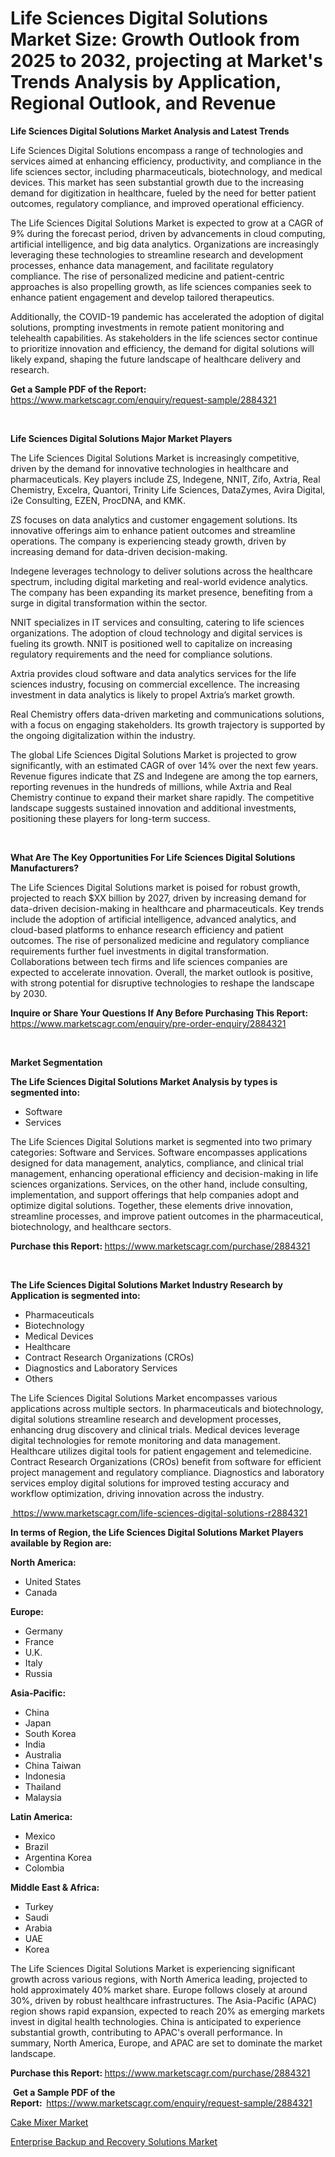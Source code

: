 <p><h1>Life Sciences Digital Solutions Market Size: Growth Outlook from 2025 to 2032, projecting at Market's Trends Analysis by Application, Regional Outlook, and Revenue</h1></p><p><strong>Life Sciences Digital Solutions Market Analysis and Latest Trends</strong></p>
<p><p>Life Sciences Digital Solutions encompass a range of technologies and services aimed at enhancing efficiency, productivity, and compliance in the life sciences sector, including pharmaceuticals, biotechnology, and medical devices. This market has seen substantial growth due to the increasing demand for digitization in healthcare, fueled by the need for better patient outcomes, regulatory compliance, and improved operational efficiency.</p><p>The Life Sciences Digital Solutions Market is expected to grow at a CAGR of 9% during the forecast period, driven by advancements in cloud computing, artificial intelligence, and big data analytics. Organizations are increasingly leveraging these technologies to streamline research and development processes, enhance data management, and facilitate regulatory compliance. The rise of personalized medicine and patient-centric approaches is also propelling growth, as life sciences companies seek to enhance patient engagement and develop tailored therapeutics.</p><p>Additionally, the COVID-19 pandemic has accelerated the adoption of digital solutions, prompting investments in remote patient monitoring and telehealth capabilities. As stakeholders in the life sciences sector continue to prioritize innovation and efficiency, the demand for digital solutions will likely expand, shaping the future landscape of healthcare delivery and research.</p></p>
<p><strong>Get a Sample PDF of the Report:&nbsp;</strong> <a href="https://www.marketscagr.com/enquiry/request-sample/2884321?utm_campaign=1848&utm_medium=2&utm_source=Github&utm_content=ia&utm_term=13032025&utm_id=life-sciences-digital-solutions">https://www.marketscagr.com/enquiry/request-sample/2884321</a></p>
<p>&nbsp;</p>
<p><strong>Life Sciences Digital Solutions Major Market Players</strong></p>
<p><p>The Life Sciences Digital Solutions Market is increasingly competitive, driven by the demand for innovative technologies in healthcare and pharmaceuticals. Key players include ZS, Indegene, NNIT, Zifo, Axtria, Real Chemistry, Excelra, Quantori, Trinity Life Sciences, DataZymes, Avira Digital, i2e Consulting, EZEN, ProcDNA, and KMK.</p><p>ZS focuses on data analytics and customer engagement solutions. Its innovative offerings aim to enhance patient outcomes and streamline operations. The company is experiencing steady growth, driven by increasing demand for data-driven decision-making.</p><p>Indegene leverages technology to deliver solutions across the healthcare spectrum, including digital marketing and real-world evidence analytics. The company has been expanding its market presence, benefiting from a surge in digital transformation within the sector.</p><p>NNIT specializes in IT services and consulting, catering to life sciences organizations. The adoption of cloud technology and digital services is fueling its growth. NNIT is positioned well to capitalize on increasing regulatory requirements and the need for compliance solutions.</p><p>Axtria provides cloud software and data analytics services for the life sciences industry, focusing on commercial excellence. The increasing investment in data analytics is likely to propel Axtria’s market growth.</p><p>Real Chemistry offers data-driven marketing and communications solutions, with a focus on engaging stakeholders. Its growth trajectory is supported by the ongoing digitalization within the industry.</p><p>The global Life Sciences Digital Solutions Market is projected to grow significantly, with an estimated CAGR of over 14% over the next few years. Revenue figures indicate that ZS and Indegene are among the top earners, reporting revenues in the hundreds of millions, while Axtria and Real Chemistry continue to expand their market share rapidly. The competitive landscape suggests sustained innovation and additional investments, positioning these players for long-term success.</p></p>
<p>&nbsp;</p>
<p><strong>What Are The Key Opportunities For Life Sciences Digital Solutions Manufacturers?</strong></p>
<p><p>The Life Sciences Digital Solutions market is poised for robust growth, projected to reach $XX billion by 2027, driven by increasing demand for data-driven decision-making in healthcare and pharmaceuticals. Key trends include the adoption of artificial intelligence, advanced analytics, and cloud-based platforms to enhance research efficiency and patient outcomes. The rise of personalized medicine and regulatory compliance requirements further fuel investments in digital transformation. Collaborations between tech firms and life sciences companies are expected to accelerate innovation. Overall, the market outlook is positive, with strong potential for disruptive technologies to reshape the landscape by 2030.</p></p>
<p><strong>Inquire or Share Your Questions If Any Before Purchasing This Report:</strong> <a href="https://www.marketscagr.com/enquiry/pre-order-enquiry/2884321?utm_campaign=1848&utm_medium=2&utm_source=Github&utm_content=ia&utm_term=13032025&utm_id=life-sciences-digital-solutions">https://www.marketscagr.com/enquiry/pre-order-enquiry/2884321</a></p>
<p>&nbsp;</p>
<p><strong>Market Segmentation</strong></p>
<p><strong>The Life Sciences Digital Solutions Market Analysis by types is segmented into:</strong></p>
<p><ul><li>Software</li><li>Services</li></ul></p>
<p><p>The Life Sciences Digital Solutions market is segmented into two primary categories: Software and Services. Software encompasses applications designed for data management, analytics, compliance, and clinical trial management, enhancing operational efficiency and decision-making in life sciences organizations. Services, on the other hand, include consulting, implementation, and support offerings that help companies adopt and optimize digital solutions. Together, these elements drive innovation, streamline processes, and improve patient outcomes in the pharmaceutical, biotechnology, and healthcare sectors.</p></p>
<p><strong>Purchase this Report:&nbsp;</strong><a href="https://www.marketscagr.com/purchase/2884321?utm_campaign=1848&utm_medium=2&utm_source=Github&utm_content=ia&utm_term=13032025&utm_id=life-sciences-digital-solutions">https://www.marketscagr.com/purchase/2884321</a></p>
<p>&nbsp;</p>
<p><strong>The Life Sciences Digital Solutions Market Industry Research by Application is segmented into:</strong></p>
<p><ul><li>Pharmaceuticals</li><li>Biotechnology</li><li>Medical Devices</li><li>Healthcare</li><li>Contract Research Organizations (CROs)</li><li>Diagnostics and Laboratory Services</li><li>Others</li></ul></p>
<p><p>The Life Sciences Digital Solutions Market encompasses various applications across multiple sectors. In pharmaceuticals and biotechnology, digital solutions streamline research and development processes, enhancing drug discovery and clinical trials. Medical devices leverage digital technologies for remote monitoring and data management. Healthcare utilizes digital tools for patient engagement and telemedicine. Contract Research Organizations (CROs) benefit from software for efficient project management and regulatory compliance. Diagnostics and laboratory services employ digital solutions for improved testing accuracy and workflow optimization, driving innovation across the industry.</p></p>
<p><a href="https://www.marketscagr.com/life-sciences-digital-solutions-r2884321?utm_campaign=1848&utm_medium=2&utm_source=Github&utm_content=ia&utm_term=13032025&utm_id=life-sciences-digital-solutions">&nbsp;https://www.marketscagr.com/life-sciences-digital-solutions-r2884321</a></p>
<p><strong>In terms of Region, the Life Sciences Digital Solutions Market Players available by Region are:</strong></p>
<p>
    <p> <strong> North America: </strong>
        <ul>
            <li>United States</li>
            <li>Canada</li>
        </ul>
        </p> 
    <p> <strong> Europe: </strong>
        <ul>
            <li>Germany</li>
            <li>France</li>
            <li>U.K.</li>
            <li>Italy</li>
            <li>Russia</li>
        </ul>
        </p> 
    <p> <strong> Asia-Pacific: </strong>
        <ul>
            <li>China</li>
            <li>Japan</li>
            <li>South Korea</li>
            <li>India</li>
            <li>Australia</li>
            <li>China Taiwan</li>
            <li>Indonesia</li>
            <li>Thailand</li>
            <li>Malaysia</li>
        </ul>
        </p> 
    <p> <strong> Latin America: </strong>
        <ul>
            <li>Mexico</li>
            <li>Brazil</li>
            <li>Argentina Korea</li>
            <li>Colombia</li>
        </ul>
        </p> 
    <p> <strong> Middle East & Africa: </strong>
        <ul>
            <li>Turkey</li>
            <li>Saudi</li>
            <li>Arabia</li>
            <li>UAE</li>
            <li>Korea</li>
        </ul>
    </p>
    </p>
<p><p>The Life Sciences Digital Solutions Market is experiencing significant growth across various regions, with North America leading, projected to hold approximately 40% market share. Europe follows closely at around 30%, driven by robust healthcare infrastructures. The Asia-Pacific (APAC) region shows rapid expansion, expected to reach 20% as emerging markets invest in digital health technologies. China is anticipated to experience substantial growth, contributing to APAC's overall performance. In summary, North America, Europe, and APAC are set to dominate the market landscape.</p></p>
<p><strong>Purchase this Report: </strong><a href="https://www.marketscagr.com/purchase/2884321?utm_campaign=1848&utm_medium=2&utm_source=Github&utm_content=ia&utm_term=13032025&utm_id=life-sciences-digital-solutions">https://www.marketscagr.com/purchase/2884321</a></p>
<p>&nbsp;<strong>Get a Sample PDF of the Report:&nbsp;&nbsp;</strong><a href="https://www.marketscagr.com/enquiry/request-sample/2884321?utm_campaign=1848&utm_medium=2&utm_source=Github&utm_content=ia&utm_term=13032025&utm_id=life-sciences-digital-solutions">https://www.marketscagr.com/enquiry/request-sample/2884321</a></p>
<p><strong></strong></p>
<p><p><a href="https://github.com/WillieWoodard/Market-Research-Report-List-7/blob/main/cake-mixer-market.md?utm_campaign=1848&utm_medium=2&utm_source=Github&utm_content=ia&utm_term=13032025&utm_id=life-sciences-digital-solutions">Cake Mixer Market</a></p><p><a href="https://github.com/shapurforouz/Market-Research-Report-List-1/blob/main/enterprise-backup-and-recovery-solutions-market.md?utm_campaign=1848&utm_medium=2&utm_source=Github&utm_content=ia&utm_term=13032025&utm_id=life-sciences-digital-solutions">Enterprise Backup and Recovery Solutions Market</a></p></p>